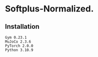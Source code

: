 # Softplus-Normalized.

## Installation
```
Gym 0.23.1
MuJoCo 2.3.6
PyTorch 2.0.0
Python 3.10.9
```
